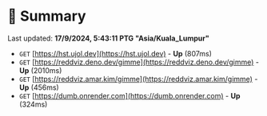 # 📖 Summary
Last updated: **17/9/2024, 5:43:11 PTG "Asia/Kuala_Lumpur"**

- `GET` [https://hst.ujol.dev](https://hst.ujol.dev) - **Up** (807ms)
- `GET` [https://reddviz.deno.dev/gimme](https://reddviz.deno.dev/gimme) - **Up** (2010ms)
- `GET` [https://reddviz.amar.kim/gimme](https://reddviz.amar.kim/gimme) - **Up** (456ms)
- `GET` [https://dumb.onrender.com](https://dumb.onrender.com) - **Up** (324ms)
